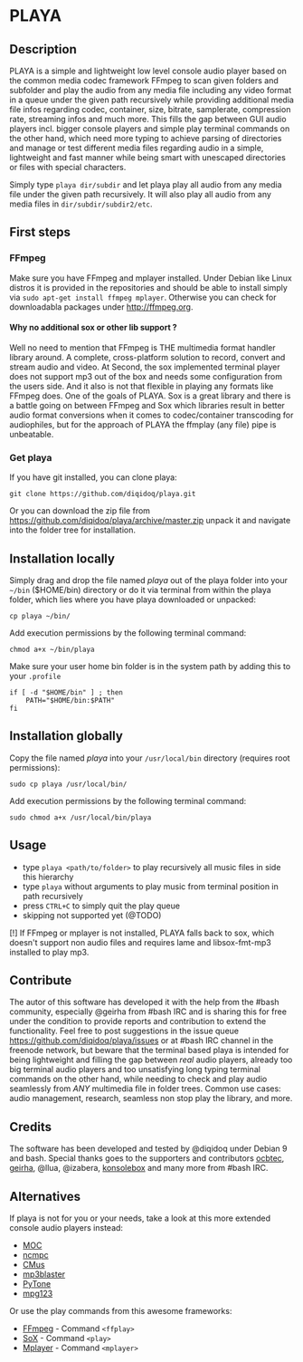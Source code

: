 # PLAYA

## Description

PLAYA is a simple and lightweight low level console audio player based on the common media codec framework FFmpeg to scan given folders and subfolder and play the audio from any media file including any video format in a queue under the given path recursively while providing additional media file infos regarding codec, container, size, bitrate, samplerate, compression rate, streaming infos and much more. This fills the gap between GUI audio players incl. bigger console players and simple play terminal commands on the other hand, which need more typing to achieve parsing of directories and manage or test different media files regarding audio in a simple, lightweight and fast manner while being smart with unescaped directories or files with special characters.

Simply type ``` playa dir/subdir ``` and let playa play all audio from any media file under the given path recursively. It will also play all audio from any media files in ``` dir/subdir/subdir2/etc ```.

## First steps

### FFmpeg

Make sure you have FFmpeg and mplayer installed. Under Debian like Linux distros it is provided in the repositories and should be able to install simply via ``` sudo apt-get install ffmpeg mplayer ```. Otherwise you can check for downloadabla packages under http://ffmpeg.org.

#### Why no additional sox or other lib support ?
Well no need to mention that FFmpeg is THE multimedia format handler library around. A complete, cross-platform solution to record, convert and stream audio and video. At Second, the sox implemented terminal player does not support mp3 out of the box and needs some configuration from the users side. And it also is not that flexible in playing any formats like FFmpeg does. One of the goals of PLAYA. Sox is a great library and there is a battle going on between FFmpeg and Sox which libraries result in better audio format conversions when it comes to codec/container transcoding for audiophiles, but for the approach of PLAYA the ffmplay (any file) pipe is unbeatable.

### Get playa

If you have git installed, you can clone playa:

```
git clone https://github.com/diqidoq/playa.git
```

Or you can download the zip file from https://github.com/diqidoq/playa/archive/master.zip unpack it and navigate into the folder tree for installation.

## Installation locally

Simply drag and drop the file named *playa* out of the playa folder into your ``` ~/bin ``` ($HOME/bin) directory or do it via terminal from within the playa folder, which lies where you have playa downloaded or unpacked:

```
cp playa ~/bin/
```

Add execution permissions by the following terminal command:

```
chmod a+x ~/bin/playa
```

Make sure your user home bin folder is in the system path by adding this to your ``` .profile ```

```
if [ -d "$HOME/bin" ] ; then
    PATH="$HOME/bin:$PATH"
fi
```

## Installation globally

Copy the file named *playa* into your ``` /usr/local/bin ``` directory (requires root permissions):

```
sudo cp playa /usr/local/bin/
```

Add execution permissions by the following terminal command:

```
sudo chmod a+x /usr/local/bin/playa
```

## Usage

+ type ``` playa <path/to/folder> ``` to play recursively all music files in side this hierarchy
+ type ``` playa ``` without arguments to play music from terminal position in path recursively
+ press ` CTRL+C ` to simply quit the play queue
+ skipping not supported yet (@TODO)

[!] If FFmpeg or mplayer is not installed, PLAYA falls back to sox, which doesn't support non audio files and requires lame and libsox-fmt-mp3 installed to play mp3.

## Contribute

The autor of this software has developed it with the help from the #bash community, especially @geirha from #bash IRC and is sharing this for free under the condition to provide reports and contribution to extend the functionality. Feel free to post suggestions in the issue queue https://github.com/diqidoq/playa/issues or at #bash IRC channel in the freenode network, but beware that the terminal based playa is intended for being lightweight and filling the gap between *real* audio players, already too big terminal audio players and too unsatisfying long typing terminal commands on the other hand, while needing to check and play audio seamlessly from *ANY* multimedia file in folder trees. Common use cases: audio management, research, seamless non stop play the library, and more.

## Credits

The software has been developed and tested by @diqidoq under Debian 9 and bash. Special thanks goes to the supporters and contributors [ocbtec](https://github.com/ocbtec), [geirha](https://github.com/geirha), @llua, @izabera, [konsolebox](https://github.com/konsolebox) and many more from #bash IRC.

## Alternatives

If playa is not for you or your needs, take a look at this more extended console audio players instead:

+ [MOC](http://moc.daper.net/)
+ [ncmpc](http://www.musicpd.org/clients/ncmpc/)
+ [CMus](https://cmus.github.io/)
+ [mp3blaster](http://mp3blaster.sourceforge.net/)
+ [PyTone](http://www.luga.de/pytone/)
+ [mpg123](http://www.mpg123.de/)

Or use the play commands from this awesome frameworks:

+ [FFmpeg](https://www.ffmpeg.org/) - Command ```<ffplay> ```
+ [SoX](http://sox.sourceforge.net/) - Command ``` <play> ```
+ [Mplayer](http://www.mplayerhq.hu/design7/news.html) - Command ``` <mplayer> ```
